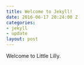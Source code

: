 ```yaml
---
title: Welcome to Jekyll!
date: 2016-06-17 20:24:00 Z
categories:
- jekyll
- update
layout: post
---
```


Welcome to Little Lilly.